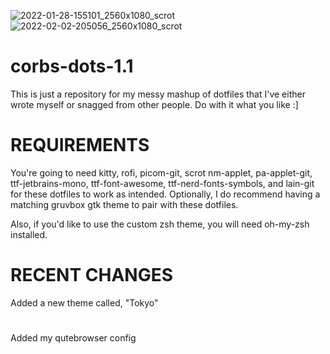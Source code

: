 ![2022-01-28-155101_2560x1080_scrot](https://user-images.githubusercontent.com/98620032/151626838-48b43f48-6210-443a-b71f-83107b188fdf.png)
![2022-02-02-205056_2560x1080_scrot](https://user-images.githubusercontent.com/98620032/152274940-f2c1de88-5fe1-4c1c-8363-2fe6a3d49f66.png)
# corbs-dots-1.1
This is just a repository for my messy mashup of dotfiles that I've either wrote myself or snagged from other people. Do with it what you like :]

# REQUIREMENTS
You're going to need kitty, rofi, picom-git, scrot nm-applet, pa-applet-git, ttf-jetbrains-mono, ttf-font-awesome, ttf-nerd-fonts-symbols, and lain-git for these dotfiles to work as intended.
Optionally, I do recommend having a matching gruvbox gtk theme to pair with these dotfiles.

Also, if you'd like to use the custom zsh theme, you will need oh-my-zsh installed.

# RECENT CHANGES
Added a new theme called, "Tokyo" 
#
Added my qutebrowser config
